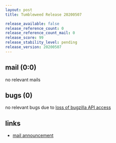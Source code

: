 ```yaml
---
layout: post
title: Tumbleweed Release 20200507

release_available: false
release_reference_count: 0
release_reference_count_mail: 0
release_score: 99
release_stability_level: pending
release_version: 20200507
---
```


## mail (0:0)

no relevant mails

## bugs (0)

<!--more-->

no relevant bugs due to [loss of bugzilla API access](https://bugzilla.opensuse.org/show_bug.cgi?id=1157722)



## links

- [mail announcement](https://lists.opensuse.org/opensuse-factory/2020-05/msg00138.html)
